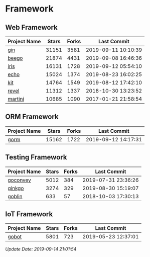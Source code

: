 # Framework

## Web Framework

| Project Name | Stars | Forks | Last Commit |
| ------------ | ----- | ----- | ----------- |
| [gin](https://github.com/gin-gonic/gin) | 31151 | 3581 | 2019-09-11 10:10:39 |
| [beego](https://github.com/astaxie/beego) | 21874 | 4431 | 2019-09-08 16:46:36 |
| [iris](https://github.com/kataras/iris) | 16131 | 1728 | 2019-09-12 05:54:10 |
| [echo](https://github.com/labstack/echo) | 15024 | 1374 | 2019-08-23 16:02:25 |
| [kit](https://github.com/go-kit/kit) | 14764 | 1549 | 2019-08-12 17:42:10 |
| [revel](https://github.com/revel/revel) | 11312 | 1337 | 2018-10-30 13:23:52 |
| [martini](https://github.com/go-martini/martini) | 10685 | 1090 | 2017-01-21 21:58:54 |

## ORM Framework

| Project Name | Stars | Forks | Last Commit |
| ------------ | ----- | ----- | ----------- |
| [gorm](https://github.com/jinzhu/gorm) | 15162 | 1722 | 2019-09-12 14:17:31 |

## Testing Framework

| Project Name | Stars | Forks | Last Commit |
| ------------ | ----- | ----- | ----------- |
| [goconvey](https://github.com/smartystreets/goconvey) | 5012 | 384 | 2019-07-31 23:36:26 |
| [ginkgo](https://github.com/onsi/ginkgo) | 3274 | 329 | 2019-08-30 15:19:07 |
| [goblin](https://github.com/franela/goblin) | 633 | 57 | 2018-10-03 17:30:13 |

## IoT Framework

| Project Name | Stars | Forks | Last Commit |
| ------------ | ----- | ----- | ----------- |
| [gobot](https://github.com/hybridgroup/gobot) | 5801 | 723 | 2019-05-23 12:37:01 |

*Update Date: 2019-09-14 21:01:54*